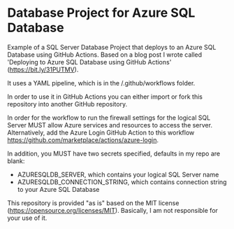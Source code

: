 # Database Project for Azure SQL Database

Example of a SQL Server Database Project that deploys to an Azure SQL Database using GitHub Actions. Based on a blog post I wrote called 'Deploying to Azure SQL Database using GitHub Actions' (https://bit.ly/31PUTMV).

It uses a YAML pipeline, which is in the /.github/workflows folder.

In order to use it in GitHub Actions you can either import or fork this repository into another GitHub repository.

In order for the workflow to run the firewall settings for the logical SQL Server MUST allow Azure services and resources to access the server. Alternatively, add the Azure Login GitHub Action to this workflow https://github.com/marketplace/actions/azure-login.

In addition, you MUST have two secrets specified, defaults in my repo are blank:

- AZURESQLDB_SERVER, which contains your logical SQL Server name
- AZURESQLDB_CONNECTION_STRING, which contains connection string to your Azure SQL Database

This repository is provided "as is" based on the MIT license (https://opensource.org/licenses/MIT). Basically, I am not responsible for your use of it.
